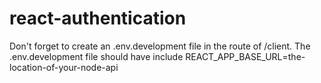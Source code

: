 # react-authentication

Don't forget to create an .env.development file in the route of /client.
The .env.development file should have include REACT_APP_BASE_URL=the-location-of-your-node-api
